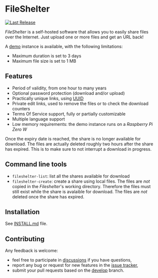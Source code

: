 # FileShelter
[![Last Release](https://img.shields.io/github/v/release/epoupon/fileshelter?logo=github&label=latest)](https://github.com/epoupon/fileshelter/releases)

_FileShelter_ is a self-hosted software that allows you to easily share files over the Internet.
Just upload one or more files and get an URL back!

A [demo](http://fileshelter.demo.poupon.io) instance is available, with the following limitations:
- Maximum duration is set to 3 days
- Maximum file size is set to 1 MB

## Features
- Period of validity, from one hour to many years
- Optional password protection (download and/or upload)
- Practically unique links, using [UUID](https://fr.wikipedia.org/wiki/Universal_Unique_Identifier)
- Private edit links, used to remove the files or to check the download counters
- Terms Of Service support, fully or partially customizable
- Multiple language support
- Low memory requirements: the demo instance runs on a _Raspberry Pi Zero W_

Once the expiry date is reached, the share is no longer available for download. The files are actually deleted roughly two hours after the share has expired. This is to make sure to not interrupt a download in progress.

## Command line tools
* `fileshelter-list`: list all the shares available for download
* `fileshelter-create`: create a share using local files. The files are _not_ copied in the _Fileshelter_'s working directory. Therefore the files must still exist while the share is avalaible for download. The files are _not_ deleted once the share has expired.

## Installation
See [INSTALL.md](INSTALL.md) file.

## Contributing
Any feedback is welcome:
* feel free to participate in [discussions](https://github.com/epoupon/fileshelter/discussions) if you have questions,
* report any bug or request for new features in the [issue tracker](https://github.com/epoupon/fileshelter/issues),
* submit your pull requests based on the [develop](../../tree/develop) branch.

